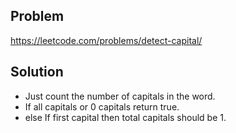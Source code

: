 ## Problem

https://leetcode.com/problems/detect-capital/

## Solution

- Just count the number of capitals in the word.
- If all capitals or 0 capitals return true.
- else If first capital then total capitals should be 1.
